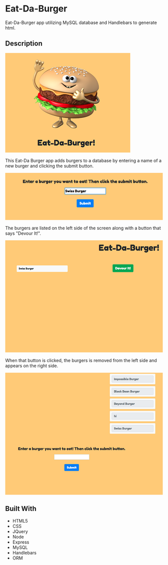 # Eat-Da-Burger

Eat-Da-Burger app utilizing MySQL database and Handlebars to generate html. 

## Description

![Image description](public/assets/img/SS_burger.png)

This Eat-Da Burger app adds burgers to a database by entering a name of a new burger and clicking the submit button. 

![Image description](public/assets/img/SS_submit.png)

The burgers are listed on the left side of the screen along with a button that says "Devour It!". 

![Image description](public/assets/img/SS_insert.png)

When that button is clicked, the burgers is removed from the left side and appears on the right side. 

![Image description](public/assets/img/SS_devour.png)

## Built With

* HTML5
* CSS
* JQuery
* Node
* Express
* MySQL
* Handlebars
* ORM
